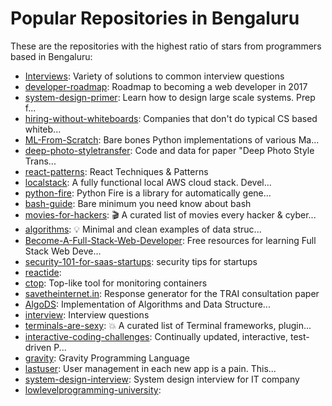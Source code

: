 # Popular Repositories in Bengaluru

These are the repositories with the highest ratio of stars from programmers based in Bengaluru:

- [Interviews](https://github.com/kdn251/Interviews): Variety of solutions to common interview questions
- [developer-roadmap](https://github.com/kamranahmedse/developer-roadmap): Roadmap to becoming a web developer in 2017
- [system-design-primer](https://github.com/donnemartin/system-design-primer): Learn how to design large scale systems. Prep f...
- [hiring-without-whiteboards](https://github.com/poteto/hiring-without-whiteboards): Companies that don't do typical CS based whiteb...
- [ML-From-Scratch](https://github.com/eriklindernoren/ML-From-Scratch): Bare bones Python implementations of various Ma...
- [deep-photo-styletransfer](https://github.com/luanfujun/deep-photo-styletransfer): Code and data for paper "Deep Photo Style Trans...
- [react-patterns](https://github.com/vasanthk/react-patterns): React Techniques & Patterns 
- [localstack](https://github.com/atlassian/localstack): A fully functional local AWS cloud stack. Devel...
- [python-fire](https://github.com/google/python-fire): Python Fire is a library for automatically gene...
- [bash-guide](https://github.com/Idnan/bash-guide): Bare minimum you need know about bash
- [movies-for-hackers](https://github.com/k4m4/movies-for-hackers): 🎬 A curated list of movies every hacker & cyber...
- [algorithms](https://github.com/keon/algorithms): :bulb: Minimal and clean examples of data struc...
- [Become-A-Full-Stack-Web-Developer](https://github.com/bmorelli25/Become-A-Full-Stack-Web-Developer): Free resources for learning Full Stack Web Deve...
- [security-101-for-saas-startups](https://github.com/forter/security-101-for-saas-startups): security tips for startups
- [reactide](https://github.com/reactide/reactide): 
- [ctop](https://github.com/bcicen/ctop): Top-like tool for monitoring containers
- [savetheinternet.in](https://github.com/netneutrality/savetheinternet.in): Response generator for the TRAI consultation paper
- [AlgoDS](https://github.com/sherxon/AlgoDS): Implementation of Algorithms and Data Structure...
- [interview](https://github.com/mission-peace/interview): Interview questions
- [terminals-are-sexy](https://github.com/k4m4/terminals-are-sexy): 💥 A curated list of Terminal frameworks, plugin...
- [interactive-coding-challenges](https://github.com/donnemartin/interactive-coding-challenges): Continually updated, interactive, test-driven P...
- [gravity](https://github.com/marcobambini/gravity): Gravity Programming Language
- [lastuser](https://github.com/hasgeek/lastuser): User management in each new app is a pain. This...
- [system-design-interview](https://github.com/checkcheckzz/system-design-interview): System design interview for IT company
- [lowlevelprogramming-university](https://github.com/gurugio/lowlevelprogramming-university): 
